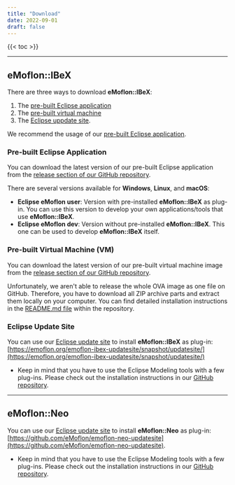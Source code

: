 ```yaml
---
title: "Download"
date: 2022-09-01
draft: false
---
```


{{< toc >}}


___
## eMoflon::IBeX

There are three ways to download **eMoflon::IBeX**:
1. The [pre-built Eclipse application](#pre-built-eclipse-application)
1. The [pre-built virtual machine](#pre-built-virtual-machine-vm)
1. The [Eclipse uppdate site](#eclipse-update-site).

We recommend the usage of our [pre-built Eclipse application](#pre-built-eclipse-application).

### Pre-built Eclipse Application

You can download the latest version of our pre-built Eclipse application from the [release section of our GitHub repository](https://github.com/eMoflon/emoflon-eclipse-build/releases).

There are several versions available for **Windows**, **Linux**, and **macOS**:

- **Eclipse eMoflon user**: Version with pre-installed **eMoflon::IBeX** as plug-in. You can use this version to develop your own applications/tools that use **eMoflon::IBeX**.
- **Eclipse eMoflon dev**: Version without pre-installed **eMoflon::IBeX**. This one can be used to develop **eMoflon::IBeX** itself.

### Pre-built Virtual Machine (VM)

You can download the latest version of our pre-built virtual machine image from the [release section of our GitHub repository](https://github.com/eMoflon/emoflon-vm/releases).

Unfortunately, we aren't able to release the whole OVA image as one file on GitHub. Therefore, you have to download all ZIP archive parts and extract them locally on your computer. You can find detailed installation instructions in the [README.md file](https://github.com/eMoflon/emoflon-vm#usageinstallation) within the repository.

### Eclipse Update Site

You can use our [Eclipse update site](https://emoflon.org/emoflon-ibex-updatesite/snapshot/updatesite/) to install **eMoflon::IBeX** as plug-in: [https://emoflon.org/emoflon-ibex-updatesite/snapshot/updatesite/](https://emoflon.org/emoflon-ibex-updatesite/snapshot/updatesite/)

- Keep in mind that you have to use the Eclipse Modeling tools with a few plug-ins. Please check out the installation instructions in our [GitHub repository](https://github.com/eMoflon/emoflon-ibex#how-to-develop).


___
## eMoflon::Neo

You can use our [Eclipse update site](https://github.com/eMoflon/emoflon-neo-updatesite) to install **eMoflon::Neo** as plug-in: [https://github.com/eMoflon/emoflon-neo-updatesite](https://github.com/eMoflon/emoflon-neo-updatesite).

- Keep in mind that you have to use the Eclipse Modeling tools with a few plug-ins. Please check out the installation instructions in our [GitHub repository](https://github.com/eMoflon/emoflon-neo-updatesite#emoflon-neo-updatesite).
